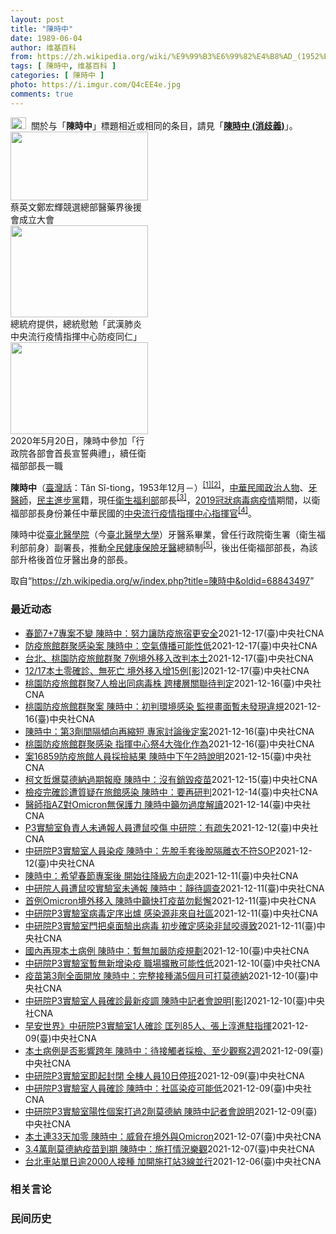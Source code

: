 ```yaml
---
layout: post
title: "陳時中"
date: 1989-06-04
author: 维基百科
from: https://zh.wikipedia.org/wiki/%E9%99%B3%E6%99%82%E4%B8%AD_(1952%E5%B9%B4)
tags: [ 陳時中, 维基百科 ]
categories: [ 陳時中 ]
photo: https://i.imgur.com/Q4cEE4e.jpg
comments: true
---
```

<div class="mw-parser-output"><div id="noteTA-54dafe5e" class="noteTA"><div class="noteTA-group"><div data-noteta-group-source="module" data-noteta-group="Medicine"></div></div></div>
<div role="note" class="hatnote navigation-not-searchable"><a href="/wiki/Wikipedia:%E6%B6%88%E6%AD%A7%E4%B9%89" title="Wikipedia:消歧义"><img alt="Disambig gray.svg" src="//upload.wikimedia.org/wikipedia/commons/thumb/5/5f/Disambig_gray.svg/25px-Disambig_gray.svg.png" decoding="async" width="25" height="19" srcset="//upload.wikimedia.org/wikipedia/commons/thumb/5/5f/Disambig_gray.svg/38px-Disambig_gray.svg.png 1.5x, //upload.wikimedia.org/wikipedia/commons/thumb/5/5f/Disambig_gray.svg/50px-Disambig_gray.svg.png 2x" data-file-width="220" data-file-height="168"></a><style data-mw-deduplicate="TemplateStyles:r67269465">.mw-parser-output .ifmobile>.mobile:nth-child(2n){display:none}</style><span class="ifmobile"><span class="nomobile">&nbsp;&nbsp;</span><span class="mobile"></span></span>關於与「<b>陳時中</b>」標題相近或相同的条目，請見「<b><a href="/wiki/%E9%99%B3%E6%99%82%E4%B8%AD_(%E6%B6%88%E6%AD%A7%E7%BE%A9)" class="mw-disambig" title="陳時中 (消歧義)">陳時中 (消歧義)</a></b>」。</div>

<div class="thumb tright"><div class="thumbinner" style="width:222px;"><a href="/wiki/File:%E9%84%AD%E5%AE%8F%E8%BC%9D%E8%88%87%E9%86%AB%E6%94%BF%E4%BA%BA%E5%A3%AB%E5%90%88%E7%85%A7.jpg" class="image"><img alt="" src="//upload.wikimedia.org/wikipedia/commons/thumb/e/e0/%E9%84%AD%E5%AE%8F%E8%BC%9D%E8%88%87%E9%86%AB%E6%94%BF%E4%BA%BA%E5%A3%AB%E5%90%88%E7%85%A7.jpg/220px-%E9%84%AD%E5%AE%8F%E8%BC%9D%E8%88%87%E9%86%AB%E6%94%BF%E4%BA%BA%E5%A3%AB%E5%90%88%E7%85%A7.jpg" decoding="async" width="220" height="110" class="thumbimage" srcset="//upload.wikimedia.org/wikipedia/commons/thumb/e/e0/%E9%84%AD%E5%AE%8F%E8%BC%9D%E8%88%87%E9%86%AB%E6%94%BF%E4%BA%BA%E5%A3%AB%E5%90%88%E7%85%A7.jpg/330px-%E9%84%AD%E5%AE%8F%E8%BC%9D%E8%88%87%E9%86%AB%E6%94%BF%E4%BA%BA%E5%A3%AB%E5%90%88%E7%85%A7.jpg 1.5x, //upload.wikimedia.org/wikipedia/commons/thumb/e/e0/%E9%84%AD%E5%AE%8F%E8%BC%9D%E8%88%87%E9%86%AB%E6%94%BF%E4%BA%BA%E5%A3%AB%E5%90%88%E7%85%A7.jpg/440px-%E9%84%AD%E5%AE%8F%E8%BC%9D%E8%88%87%E9%86%AB%E6%94%BF%E4%BA%BA%E5%A3%AB%E5%90%88%E7%85%A7.jpg 2x" data-file-width="4160" data-file-height="2080"></a>  <div class="thumbcaption"><div class="magnify"><a href="/wiki/File:%E9%84%AD%E5%AE%8F%E8%BC%9D%E8%88%87%E9%86%AB%E6%94%BF%E4%BA%BA%E5%A3%AB%E5%90%88%E7%85%A7.jpg" class="internal" title="放大"></a></div>蔡英文鄭宏輝競選總部醫藥界後援會成立大會</div></div></div>
<div class="thumb tright"><div class="thumbinner" style="width:222px;"><a href="/wiki/File:02.07_%E7%B8%BD%E7%B5%B1%E6%85%B0%E5%8B%89%E3%80%8C%E5%9A%B4%E9%87%8D%E7%89%B9%E6%AE%8A%E5%82%B3%E6%9F%93%E6%80%A7%E8%82%BA%E7%82%8E%E4%B8%AD%E5%A4%AE%E6%B5%81%E8%A1%8C%E7%96%AB%E6%83%85%E6%8C%87%E6%8F%AE%E4%B8%AD%E5%BF%83%E9%98%B2%E7%96%AB%E5%90%8C%E4%BB%81%E3%80%8D_(49500116692).jpg" class="image"><img alt="" src="//upload.wikimedia.org/wikipedia/commons/thumb/9/95/02.07_%E7%B8%BD%E7%B5%B1%E6%85%B0%E5%8B%89%E3%80%8C%E5%9A%B4%E9%87%8D%E7%89%B9%E6%AE%8A%E5%82%B3%E6%9F%93%E6%80%A7%E8%82%BA%E7%82%8E%E4%B8%AD%E5%A4%AE%E6%B5%81%E8%A1%8C%E7%96%AB%E6%83%85%E6%8C%87%E6%8F%AE%E4%B8%AD%E5%BF%83%E9%98%B2%E7%96%AB%E5%90%8C%E4%BB%81%E3%80%8D_%2849500116692%29.jpg/220px-02.07_%E7%B8%BD%E7%B5%B1%E6%85%B0%E5%8B%89%E3%80%8C%E5%9A%B4%E9%87%8D%E7%89%B9%E6%AE%8A%E5%82%B3%E6%9F%93%E6%80%A7%E8%82%BA%E7%82%8E%E4%B8%AD%E5%A4%AE%E6%B5%81%E8%A1%8C%E7%96%AB%E6%83%85%E6%8C%87%E6%8F%AE%E4%B8%AD%E5%BF%83%E9%98%B2%E7%96%AB%E5%90%8C%E4%BB%81%E3%80%8D_%2849500116692%29.jpg" decoding="async" width="220" height="147" class="thumbimage" srcset="//upload.wikimedia.org/wikipedia/commons/thumb/9/95/02.07_%E7%B8%BD%E7%B5%B1%E6%85%B0%E5%8B%89%E3%80%8C%E5%9A%B4%E9%87%8D%E7%89%B9%E6%AE%8A%E5%82%B3%E6%9F%93%E6%80%A7%E8%82%BA%E7%82%8E%E4%B8%AD%E5%A4%AE%E6%B5%81%E8%A1%8C%E7%96%AB%E6%83%85%E6%8C%87%E6%8F%AE%E4%B8%AD%E5%BF%83%E9%98%B2%E7%96%AB%E5%90%8C%E4%BB%81%E3%80%8D_%2849500116692%29.jpg/330px-02.07_%E7%B8%BD%E7%B5%B1%E6%85%B0%E5%8B%89%E3%80%8C%E5%9A%B4%E9%87%8D%E7%89%B9%E6%AE%8A%E5%82%B3%E6%9F%93%E6%80%A7%E8%82%BA%E7%82%8E%E4%B8%AD%E5%A4%AE%E6%B5%81%E8%A1%8C%E7%96%AB%E6%83%85%E6%8C%87%E6%8F%AE%E4%B8%AD%E5%BF%83%E9%98%B2%E7%96%AB%E5%90%8C%E4%BB%81%E3%80%8D_%2849500116692%29.jpg 1.5x, //upload.wikimedia.org/wikipedia/commons/thumb/9/95/02.07_%E7%B8%BD%E7%B5%B1%E6%85%B0%E5%8B%89%E3%80%8C%E5%9A%B4%E9%87%8D%E7%89%B9%E6%AE%8A%E5%82%B3%E6%9F%93%E6%80%A7%E8%82%BA%E7%82%8E%E4%B8%AD%E5%A4%AE%E6%B5%81%E8%A1%8C%E7%96%AB%E6%83%85%E6%8C%87%E6%8F%AE%E4%B8%AD%E5%BF%83%E9%98%B2%E7%96%AB%E5%90%8C%E4%BB%81%E3%80%8D_%2849500116692%29.jpg/440px-02.07_%E7%B8%BD%E7%B5%B1%E6%85%B0%E5%8B%89%E3%80%8C%E5%9A%B4%E9%87%8D%E7%89%B9%E6%AE%8A%E5%82%B3%E6%9F%93%E6%80%A7%E8%82%BA%E7%82%8E%E4%B8%AD%E5%A4%AE%E6%B5%81%E8%A1%8C%E7%96%AB%E6%83%85%E6%8C%87%E6%8F%AE%E4%B8%AD%E5%BF%83%E9%98%B2%E7%96%AB%E5%90%8C%E4%BB%81%E3%80%8D_%2849500116692%29.jpg 2x" data-file-width="2048" data-file-height="1365"></a>  <div class="thumbcaption"><div class="magnify"><a href="/wiki/File:02.07_%E7%B8%BD%E7%B5%B1%E6%85%B0%E5%8B%89%E3%80%8C%E5%9A%B4%E9%87%8D%E7%89%B9%E6%AE%8A%E5%82%B3%E6%9F%93%E6%80%A7%E8%82%BA%E7%82%8E%E4%B8%AD%E5%A4%AE%E6%B5%81%E8%A1%8C%E7%96%AB%E6%83%85%E6%8C%87%E6%8F%AE%E4%B8%AD%E5%BF%83%E9%98%B2%E7%96%AB%E5%90%8C%E4%BB%81%E3%80%8D_(49500116692).jpg" class="internal" title="放大"></a></div>總統府提供，總統慰勉「武漢肺炎中央流行疫情指揮中心防疫同仁」</div></div></div>
<div class="thumb tright"><div class="thumbinner" style="width:222px;"><a href="/wiki/File:05.20_%E7%B8%BD%E7%B5%B1%E4%B8%BB%E6%8C%81%E3%80%8C%E8%A1%8C%E6%94%BF%E9%99%A2%E5%89%AF%E9%99%A2%E9%95%B7%E6%9A%A8%E5%90%84%E9%83%A8%E6%9C%83%E9%A6%96%E9%95%B7%E5%AE%A3%E8%AA%93%E5%85%B8%E7%A6%AE%E3%80%8D-%E9%99%B3%E6%99%82%E4%B8%AD.jpg" class="image"><img alt="" src="//upload.wikimedia.org/wikipedia/commons/thumb/a/aa/05.20_%E7%B8%BD%E7%B5%B1%E4%B8%BB%E6%8C%81%E3%80%8C%E8%A1%8C%E6%94%BF%E9%99%A2%E5%89%AF%E9%99%A2%E9%95%B7%E6%9A%A8%E5%90%84%E9%83%A8%E6%9C%83%E9%A6%96%E9%95%B7%E5%AE%A3%E8%AA%93%E5%85%B8%E7%A6%AE%E3%80%8D-%E9%99%B3%E6%99%82%E4%B8%AD.jpg/220px-05.20_%E7%B8%BD%E7%B5%B1%E4%B8%BB%E6%8C%81%E3%80%8C%E8%A1%8C%E6%94%BF%E9%99%A2%E5%89%AF%E9%99%A2%E9%95%B7%E6%9A%A8%E5%90%84%E9%83%A8%E6%9C%83%E9%A6%96%E9%95%B7%E5%AE%A3%E8%AA%93%E5%85%B8%E7%A6%AE%E3%80%8D-%E9%99%B3%E6%99%82%E4%B8%AD.jpg" decoding="async" width="220" height="147" class="thumbimage" srcset="//upload.wikimedia.org/wikipedia/commons/thumb/a/aa/05.20_%E7%B8%BD%E7%B5%B1%E4%B8%BB%E6%8C%81%E3%80%8C%E8%A1%8C%E6%94%BF%E9%99%A2%E5%89%AF%E9%99%A2%E9%95%B7%E6%9A%A8%E5%90%84%E9%83%A8%E6%9C%83%E9%A6%96%E9%95%B7%E5%AE%A3%E8%AA%93%E5%85%B8%E7%A6%AE%E3%80%8D-%E9%99%B3%E6%99%82%E4%B8%AD.jpg/330px-05.20_%E7%B8%BD%E7%B5%B1%E4%B8%BB%E6%8C%81%E3%80%8C%E8%A1%8C%E6%94%BF%E9%99%A2%E5%89%AF%E9%99%A2%E9%95%B7%E6%9A%A8%E5%90%84%E9%83%A8%E6%9C%83%E9%A6%96%E9%95%B7%E5%AE%A3%E8%AA%93%E5%85%B8%E7%A6%AE%E3%80%8D-%E9%99%B3%E6%99%82%E4%B8%AD.jpg 1.5x, //upload.wikimedia.org/wikipedia/commons/thumb/a/aa/05.20_%E7%B8%BD%E7%B5%B1%E4%B8%BB%E6%8C%81%E3%80%8C%E8%A1%8C%E6%94%BF%E9%99%A2%E5%89%AF%E9%99%A2%E9%95%B7%E6%9A%A8%E5%90%84%E9%83%A8%E6%9C%83%E9%A6%96%E9%95%B7%E5%AE%A3%E8%AA%93%E5%85%B8%E7%A6%AE%E3%80%8D-%E9%99%B3%E6%99%82%E4%B8%AD.jpg/440px-05.20_%E7%B8%BD%E7%B5%B1%E4%B8%BB%E6%8C%81%E3%80%8C%E8%A1%8C%E6%94%BF%E9%99%A2%E5%89%AF%E9%99%A2%E9%95%B7%E6%9A%A8%E5%90%84%E9%83%A8%E6%9C%83%E9%A6%96%E9%95%B7%E5%AE%A3%E8%AA%93%E5%85%B8%E7%A6%AE%E3%80%8D-%E9%99%B3%E6%99%82%E4%B8%AD.jpg 2x" data-file-width="2508" data-file-height="1672"></a>  <div class="thumbcaption"><div class="magnify"><a href="/wiki/File:05.20_%E7%B8%BD%E7%B5%B1%E4%B8%BB%E6%8C%81%E3%80%8C%E8%A1%8C%E6%94%BF%E9%99%A2%E5%89%AF%E9%99%A2%E9%95%B7%E6%9A%A8%E5%90%84%E9%83%A8%E6%9C%83%E9%A6%96%E9%95%B7%E5%AE%A3%E8%AA%93%E5%85%B8%E7%A6%AE%E3%80%8D-%E9%99%B3%E6%99%82%E4%B8%AD.jpg" class="internal" title="放大"></a></div>2020年5月20日，陳時中參加「行政院各部會首長宣誓典禮」，續任衛福部部長一職</div></div></div>
<p><b>陳時中</b>（<a href="/wiki/%E8%87%BA%E7%81%A3%E8%A9%B1" title="臺灣話">臺灣話</a>：<span lang="nan"><style data-mw-deduplicate="TemplateStyles:r58929728">.mw-parser-output .sans-serif{font-family:-apple-system,BlinkMacSystemFont,"Segoe UI",Roboto,Lato,"Helvetica Neue",Helvetica,Arial,sans-serif}</style><span class="sans-serif"><span lang="nan">Tân Sî-tiong</span></span></span>，1953年12月<span class="useeditintro" title="Template:BLP editintro">－</span>）<sup id="cite_ref-1" class="reference"><a href="#cite_note-1">[1]</a></sup><sup id="cite_ref-2" class="reference"><a href="#cite_note-2">[2]</a></sup>，<a href="/wiki/%E4%B8%AD%E8%8F%AF%E6%B0%91%E5%9C%8B" title="中華民國">中華民國</a><a href="/wiki/%E6%94%BF%E6%B2%BB%E4%BA%BA%E7%89%A9" title="政治人物">政治人物</a>、<a href="/wiki/%E7%89%99%E9%86%AB%E5%B8%AB" class="mw-redirect" title="牙醫師">牙醫師</a>，<a href="/wiki/%E6%B0%91%E4%B8%BB%E9%80%B2%E6%AD%A5%E9%BB%A8" title="民主進步黨">民主進步黨</a>籍，現任<a href="/wiki/%E4%B8%AD%E8%8F%AF%E6%B0%91%E5%9C%8B%E8%A1%9B%E7%94%9F%E7%A6%8F%E5%88%A9%E9%83%A8" title="中華民國衛生福利部">衛生福利部</a>部長<sup id="cite_ref-3" class="reference"><a href="#cite_note-3">[3]</a></sup>，<a href="/wiki/2019%E5%86%A0%E7%8B%80%E7%97%85%E6%AF%92%E7%97%85%E8%87%BA%E7%81%A3%E7%96%AB%E6%83%85" title="2019冠狀病毒病臺灣疫情">2019冠狀病毒病疫情</a>期間，以衛福部部長身份兼任中華民國的<a href="/wiki/%E5%9C%8B%E5%AE%B6%E8%A1%9B%E7%94%9F%E6%8C%87%E6%8F%AE%E4%B8%AD%E5%BF%83%E4%B8%AD%E5%A4%AE%E6%B5%81%E8%A1%8C%E7%96%AB%E6%83%85%E6%8C%87%E6%8F%AE%E4%B8%AD%E5%BF%83" title="國家衛生指揮中心中央流行疫情指揮中心">中央流行疫情指揮中心</a><a href="/wiki/%E6%8C%87%E6%8F%AE%E5%AE%98" title="指揮官">指揮官</a><sup id="cite_ref-4" class="reference"><a href="#cite_note-4">[4]</a></sup>。
</p><p>陳時中從<a href="/wiki/%E8%87%BA%E5%8C%97%E9%86%AB%E5%AD%B8%E9%99%A2" class="mw-redirect" title="臺北醫學院">臺北醫學院</a>（今<a href="/wiki/%E8%87%BA%E5%8C%97%E9%86%AB%E5%AD%B8%E5%A4%A7%E5%AD%B8" title="臺北醫學大學">臺北醫學大學</a>）牙醫系畢業，曾任行政院衛生署（衛生福利部前身）副署長，推動<a href="/wiki/%E5%85%A8%E6%B0%91%E5%81%A5%E5%BA%B7%E4%BF%9D%E9%9A%AA" title="全民健康保險">全民健康保險</a><a href="/wiki/%E7%89%99%E9%86%AB" title="牙醫">牙醫</a>總額制<sup id="cite_ref-5" class="reference"><a href="#cite_note-5">[5]</a></sup>，後出任衛福部部長，為該部升格後首位牙醫出身的部長。
</p>
</div><noscript><img src="//zh.wikipedia.org/wiki/Special:CentralAutoLogin/start?type=1x1" alt="" title="" width="1" height="1" style="border: none; position: absolute;"></noscript>
<div class="printfooter">取自“<a dir="ltr" href="https://zh.wikipedia.org/w/index.php?title=陳時中&amp;oldid=68843497">https://zh.wikipedia.org/w/index.php?title=陳時中&amp;oldid=68843497</a>”</div><div id="recent-news"><h3>最近动态</h3><ul><li><a href="https://nodebe4.github.io/waimei/2021-12-17/%E6%98%A5%E7%AF%807+7%E5%B0%88%E6%A1%88%E4%B8%8D%E8%AE%8A-%E9%99%B3%E6%99%82%E4%B8%AD-%E5%8A%AA%E5%8A%9B%E8%AE%93%E9%98%B2%E7%96%AB%E6%97%85%E5%AE%BF%E6%9B%B4%E5%AE%89%E5%85%A8" title="春節7+7專案不變 陳時中：努力讓防疫旅宿更安全—— 防疫旅館群聚案讓外界關注春節檢疫7+7專案是否檢討調整，指揮官陳時中17日直言「沒必要」。（中央社製圖） （中央社記者江慧珺、張茗喧台北17...">春節7+7專案不變 陳時中：努力讓防疫旅宿更安全</a><time>2021-12-17</time><a class="tag">(臺)中央社CNA</a></li>
<li><a href="https://nodebe4.github.io/waimei/2021-12-17/%E9%98%B2%E7%96%AB%E6%97%85%E9%A4%A8%E7%BE%A4%E8%81%9A%E6%84%9F%E6%9F%93%E6%A1%88-%E9%99%B3%E6%99%82%E4%B8%AD-%E7%A9%BA%E6%B0%A3%E5%82%B3%E6%92%AD%E5%8F%AF%E8%83%BD%E6%80%A7%E4%BD%8E" title="防疫旅館群聚感染案 陳時中：空氣傳播可能性低—— （中央社記者張茗喧、江慧珺台北17日電）台北、桃園防疫旅館相繼爆發群聚感染疫情，傳染途徑眾說紛紜。指揮中心指揮官陳時中認為，透過空氣傳播可能性低...">防疫旅館群聚感染案  陳時中：空氣傳播可能性低</a><time>2021-12-17</time><a class="tag">(臺)中央社CNA</a></li>
<li><a href="https://nodebe4.github.io/waimei/2021-12-17/%E5%8F%B0%E5%8C%97-%E6%A1%83%E5%9C%92%E9%98%B2%E7%96%AB%E6%97%85%E9%A4%A8%E7%BE%A4%E8%81%9A-7%E4%BE%8B%E5%A2%83%E5%A4%96%E7%A7%BB%E5%85%A5%E6%94%B9%E5%88%A4%E6%9C%AC%E5%9C%9F" title="台北、桃園防疫旅館群聚 7例境外移入改判本土—— 台北、桃園出現防疫旅館群聚感染，指揮中心指揮官陳時中17日宣布，7例COVID-19境外移入病例改判為本土病例。（中央社檔案照片） （中央社記者...">台北、桃園防疫旅館群聚 7例境外移入改判本土</a><time>2021-12-17</time><a class="tag">(臺)中央社CNA</a></li>
<li><a href="https://nodebe4.github.io/waimei/2021-12-17/12-17%E6%9C%AC%E5%9C%9F%E9%9B%B6%E7%A2%BA%E8%A8%BA-%E7%84%A1%E6%AD%BB%E4%BA%A1-%E5%A2%83%E5%A4%96%E7%A7%BB%E5%85%A5%E5%A2%9E15%E4%BE%8B-%E5%BD%B1" title="12/17本土零確診、無死亡 境外移入增15例[影]—— 中央流行疫情指揮中心指揮官陳時中宣布，17日本土零確診，也沒有新增死亡個案。（中央社檔案照片） （中央社記者張茗喧、江慧珺台北17日電）...">12/17本土零確診、無死亡  境外移入增15例[影]</a><time>2021-12-17</time><a class="tag">(臺)中央社CNA</a></li>
<li><a href="https://nodebe4.github.io/waimei/2021-12-16/%E6%A1%83%E5%9C%92%E9%98%B2%E7%96%AB%E6%97%85%E9%A4%A8%E7%BE%A4%E8%81%9A7%E4%BA%BA%E6%AA%A2%E5%87%BA%E5%90%8C%E7%97%85%E6%AF%92%E6%A0%AA-%E8%B7%A8%E6%A8%93%E5%B1%A4%E9%97%9C%E8%81%AF%E5%BE%85%E5%88%A4%E5%AE%9A" title="桃園防疫旅館群聚7人檢出同病毒株 跨樓層關聯待判定—— 桃園市某防疫旅館先後出現8例COVID-19確診個案，中央流行疫情指揮中心指揮官陳時中（中）17日表示，其中7人檢出同病毒株，6人同住6樓...">桃園防疫旅館群聚7人檢出同病毒株 跨樓層關聯待判定</a><time>2021-12-16</time><a class="tag">(臺)中央社CNA</a></li>
<li><a href="https://nodebe4.github.io/waimei/2021-12-16/%E6%A1%83%E5%9C%92%E9%98%B2%E7%96%AB%E6%97%85%E9%A4%A8%E7%BE%A4%E8%81%9A%E6%A1%88-%E9%99%B3%E6%99%82%E4%B8%AD-%E5%88%9D%E5%88%A4%E7%92%B0%E5%A2%83%E6%84%9F%E6%9F%93-%E7%9B%A3%E8%A6%96%E7%95%AB%E9%9D%A2%E6%9A%AB%E6%9C%AA%E7%99%BC%E7%8F%BE%E9%81%95%E8%A6%8F" title="桃園防疫旅館群聚案 陳時中：初判環境感染 監視畫面暫未發現違規—— 桃園防疫旅館發生群聚疫情，指揮中心指揮官陳時中16日表示，初步推測是環境感染所致，調閱監視器畫面暫無發現違規。（中央社製圖） ...">桃園防疫旅館群聚案 陳時中：初判環境感染 監視畫面暫未發現違規</a><time>2021-12-16</time><a class="tag">(臺)中央社CNA</a></li>
<li><a href="https://nodebe4.github.io/waimei/2021-12-16/%E9%99%B3%E6%99%82%E4%B8%AD-%E7%AC%AC3%E5%8A%91%E9%96%93%E9%9A%94%E5%82%BE%E5%90%91%E5%86%8D%E7%B8%AE%E7%9F%AD-%E5%B0%88%E5%AE%B6%E8%A8%8E%E8%AB%96%E5%BE%8C%E5%AE%9A%E6%A1%88" title="陳時中：第3劑間隔傾向再縮短 專家討論後定案—— 指揮中心因應國際Omicron變異株疫情與國內防疫旅館群聚感染，指揮官陳時中16日坦言，傾向縮短第3劑疫苗接種間隔。圖為台北車站大廳接種站。（中...">陳時中：第3劑間隔傾向再縮短  專家討論後定案</a><time>2021-12-16</time><a class="tag">(臺)中央社CNA</a></li>
<li><a href="https://nodebe4.github.io/waimei/2021-12-16/%E6%A1%83%E5%9C%92%E9%98%B2%E7%96%AB%E6%97%85%E9%A4%A8%E7%BE%A4%E8%81%9A%E6%84%9F%E6%9F%93-%E6%8C%87%E6%8F%AE%E4%B8%AD%E5%BF%83%E7%A5%AD4%E5%A4%A7%E5%BC%B7%E5%8C%96%E4%BD%9C%E7%82%BA" title="桃園防疫旅館群聚感染 指揮中心祭4大強化作為—— 指揮中心指揮官陳時中16日針對防疫旅宿宣布加強4大作為，包括增加採檢次數、有症狀即採檢、查核防疫旅館、檢視通風空調。（中央社製圖） （中央社記者...">桃園防疫旅館群聚感染 指揮中心祭4大強化作為</a><time>2021-12-16</time><a class="tag">(臺)中央社CNA</a></li>
<li><a href="https://nodebe4.github.io/waimei/2021-12-15/%E6%A1%8816859%E9%98%B2%E7%96%AB%E6%97%85%E9%A4%A8%E4%BA%BA%E5%93%A1%E6%8E%A1%E6%92%BF%E7%B5%90%E6%9E%9C-%E9%99%B3%E6%99%82%E4%B8%AD%E4%B8%8B%E5%8D%882%E6%99%82%E8%AA%AA%E6%98%8E" title="案16859防疫旅館人員採撿結果 陳時中下午2時說明—— 案16859於檢疫期滿後確診，住隔壁的旅客也確診，疫情指揮中心指揮官陳時中16日下午2時記者會說明兩人病毒定序及防疫旅館員工採撿結果。（...">案16859防疫旅館人員採撿結果 陳時中下午2時說明</a><time>2021-12-15</time><a class="tag">(臺)中央社CNA</a></li>
<li><a href="https://nodebe4.github.io/waimei/2021-12-15/%E6%9F%AF%E6%96%87%E5%93%B2%E7%88%86%E8%8E%AB%E5%BE%B7%E7%B4%8D%E9%81%8E%E6%9C%9F%E5%A0%B1%E5%BB%A2-%E9%99%B3%E6%99%82%E4%B8%AD-%E6%B2%92%E6%9C%89%E9%8A%B7%E6%AF%80%E7%96%AB%E8%8B%97" title="柯文哲爆莫德納過期報廢 陳時中：沒有銷毀疫苗—— 台北市長柯文哲15日在廣播節目爆料有一批莫德納疫苗過期報廢；衛生福利部長陳時中表示，沒有銷毀莫德納疫苗的狀況。（中央社檔案照片） （中央社記者郭...">柯文哲爆莫德納過期報廢 陳時中：沒有銷毀疫苗</a><time>2021-12-15</time><a class="tag">(臺)中央社CNA</a></li>
<li><a href="https://nodebe4.github.io/waimei/2021-12-14/%E6%AA%A2%E7%96%AB%E5%AE%8C%E7%A2%BA%E8%A8%BA%E9%81%AD%E8%B3%AA%E7%96%91%E5%9C%A8%E6%97%85%E9%A4%A8%E6%84%9F%E6%9F%93-%E9%99%B3%E6%99%82%E4%B8%AD-%E8%A6%81%E5%86%8D%E7%A0%94%E5%88%A4" title="檢疫完確診遭質疑在旅館感染 陳時中：要再研判—— （中央社記者郭建伸台北15日電）中央流行疫情指揮中心昨天公布境外移入個案16859，有專家認為可能是在防疫旅館感染，衛福部長陳時中今天在立法院表...">檢疫完確診遭質疑在旅館感染  陳時中：要再研判</a><time>2021-12-14</time><a class="tag">(臺)中央社CNA</a></li>
<li><a href="https://nodebe4.github.io/waimei/2021-12-14/%E9%86%AB%E5%B8%AB%E6%8C%87AZ%E5%B0%8DOmicron%E7%84%A1%E4%BF%9D%E8%AD%B7%E5%8A%9B-%E9%99%B3%E6%99%82%E4%B8%AD%E7%B1%B2%E5%8B%BF%E9%81%8E%E5%BA%A6%E8%A7%A3%E8%AE%80" title="醫師指AZ對Omicron無保護力 陳時中籲勿過度解讀—— 有醫師指打2劑AZ疫苗對Omicron保護力趨近0；指揮中心指揮官陳時中14日表示，沒聽過這種說法。（中央社檔案照片） （中央社記者張...">醫師指AZ對Omicron無保護力 陳時中籲勿過度解讀</a><time>2021-12-14</time><a class="tag">(臺)中央社CNA</a></li>
<li><a href="https://nodebe4.github.io/waimei/2021-12-12/P3%E5%AF%A6%E9%A9%97%E5%AE%A4%E8%B2%A0%E8%B2%AC%E4%BA%BA%E6%9C%AA%E9%80%9A%E5%A0%B1%E4%BA%BA%E5%93%A1%E9%81%AD%E9%BC%A0%E5%92%AC%E5%82%B7-%E4%B8%AD%E7%A0%94%E9%99%A2-%E6%9C%89%E7%96%8F%E5%A4%B1" title="P3實驗室負責人未通報人員遭鼠咬傷 中研院：有疏失—— 立法院社會福利及衛生環境委員會13日邀請衛福部長陳時中（右）、中研院院長廖俊智（左）就「中央研究院P3研究室實驗人員確診COVID-19（...">P3實驗室負責人未通報人員遭鼠咬傷 中研院：有疏失</a><time>2021-12-12</time><a class="tag">(臺)中央社CNA</a></li>
<li><a href="https://nodebe4.github.io/waimei/2021-12-12/%E4%B8%AD%E7%A0%94%E9%99%A2P3%E5%AF%A6%E9%A9%97%E5%AE%A4%E4%BA%BA%E5%93%A1%E6%9F%93%E7%96%AB-%E9%99%B3%E6%99%82%E4%B8%AD-%E5%85%88%E8%84%AB%E6%89%8B%E5%A5%97%E5%BE%8C%E8%84%AB%E9%9A%94%E9%9B%A2%E8%A1%A3%E4%B8%8D%E7%AC%A6SOP" title="中研院P3實驗室人員染疫 陳時中：先脫手套後脫隔離衣不符SOP—— （中央社記者陳婕翎台北12日電）一名已離職的中央研究院P3實驗室人員確診COVID-19，中央流行疫情指揮中心指揮官陳時中今天...">中研院P3實驗室人員染疫  陳時中：先脫手套後脫隔離衣不符SOP</a><time>2021-12-12</time><a class="tag">(臺)中央社CNA</a></li>
<li><a href="https://nodebe4.github.io/waimei/2021-12-11/%E9%99%B3%E6%99%82%E4%B8%AD-%E5%B8%8C%E6%9C%9B%E6%98%A5%E7%AF%80%E5%B0%88%E6%A1%88%E5%BE%8C-%E9%96%8B%E5%A7%8B%E5%BE%80%E9%99%8D%E7%B4%9A%E6%96%B9%E5%90%91%E8%B5%B0" title="陳時中：希望春節專案後 開始往降級方向走—— （中央社記者葉素萍台北12日電）中央流行疫情指揮中心指揮官陳時中今天說，他希望春節專案完畢後，就開始往降級的方向走；另外，對於有專家建議準備總人口2...">陳時中：希望春節專案後  開始往降級方向走</a><time>2021-12-11</time><a class="tag">(臺)中央社CNA</a></li>
<li><a href="https://nodebe4.github.io/waimei/2021-12-11/%E4%B8%AD%E7%A0%94%E9%99%A2%E4%BA%BA%E5%93%A1%E9%81%AD%E9%BC%A0%E5%92%AC%E5%AF%A6%E9%A9%97%E5%AE%A4%E6%9C%AA%E9%80%9A%E5%A0%B1-%E9%99%B3%E6%99%82%E4%B8%AD-%E9%9D%9C%E5%BE%85%E8%AA%BF%E6%9F%A5" title="中研院人員遭鼠咬實驗室未通報 陳時中：靜待調查—— （中央社記者陳婕翎、張茗喧台北11日電）中研院P3實驗室染疫事件，意外發現個案遭實驗鼠咬傷通報長官，實驗室卻未將此事向上報告，中央流行疫情指揮...">中研院人員遭鼠咬實驗室未通報 陳時中：靜待調查</a><time>2021-12-11</time><a class="tag">(臺)中央社CNA</a></li>
<li><a href="https://nodebe4.github.io/waimei/2021-12-11/%E9%A6%96%E4%BE%8BOmicron%E5%A2%83%E5%A4%96%E7%A7%BB%E5%85%A5-%E9%99%B3%E6%99%82%E4%B8%AD%E7%B1%B2%E5%BF%AB%E6%89%93%E7%96%AB%E8%8B%97%E5%8B%BF%E9%AC%86%E6%87%88" title="首例Omicron境外移入 陳時中籲快打疫苗勿鬆懈—— （中央社記者張茗喧、陳婕翎台北11日電）國內出現首例境外移入個案驗出Omicron變異株，中央流行疫情指揮中心指揮官陳時中說，這次第一時間...">首例Omicron境外移入 陳時中籲快打疫苗勿鬆懈</a><time>2021-12-11</time><a class="tag">(臺)中央社CNA</a></li>
<li><a href="https://nodebe4.github.io/waimei/2021-12-11/%E4%B8%AD%E7%A0%94%E9%99%A2P3%E5%AF%A6%E9%A9%97%E5%AE%A4%E7%97%85%E6%AF%92%E5%AE%9A%E5%BA%8F%E5%87%BA%E7%88%90-%E6%84%9F%E6%9F%93%E6%BA%90%E9%9D%9E%E4%BE%86%E8%87%AA%E7%A4%BE%E5%8D%80" title="中研院P3實驗室病毒定序出爐 感染源非來自社區—— 指揮中心指揮官陳時中11日表示，案16816接觸者目前已採檢的皆陰性，實驗室病毒定序出爐確定感染源非來自社區。圖為中研院基因體研究中心。（中央...">中研院P3實驗室病毒定序出爐 感染源非來自社區</a><time>2021-12-11</time><a class="tag">(臺)中央社CNA</a></li>
<li><a href="https://nodebe4.github.io/waimei/2021-12-11/%E4%B8%AD%E7%A0%94%E9%99%A2P3%E5%AF%A6%E9%A9%97%E5%AE%A4%E9%96%80%E6%8A%8A%E6%A1%8C%E9%9D%A2%E9%A9%97%E5%87%BA%E7%97%85%E6%AF%92-%E5%88%9D%E6%AD%A5%E7%A2%BA%E5%AE%9A%E6%84%9F%E6%9F%93%E9%9D%9E%E9%BC%A0%E5%92%AC%E5%B0%8E%E8%87%B4" title="中研院P3實驗室門把桌面驗出病毒 初步確定感染非鼠咬導致—— 指揮中心指揮官陳時中11日證實中研院P3實驗室內的桌面、門把都驗出病毒，不排除確診個案是在緩衝區域穿脫防護衣造成感染。圖為中研院發P...">中研院P3實驗室門把桌面驗出病毒 初步確定感染非鼠咬導致</a><time>2021-12-11</time><a class="tag">(臺)中央社CNA</a></li>
<li><a href="https://nodebe4.github.io/waimei/2021-12-10/%E5%9C%8B%E5%85%A7%E5%86%8D%E7%8F%BE%E6%9C%AC%E5%9C%9F%E7%97%85%E4%BE%8B-%E9%99%B3%E6%99%82%E4%B8%AD-%E6%9A%AB%E7%84%A1%E5%8A%A0%E5%9A%B4%E9%98%B2%E7%96%AB%E8%A6%8F%E5%8A%83" title="國內再現本土病例 陳時中：暫無加嚴防疫規劃—— 前中研院實驗室人員確診，連34天本土零確診止步，指揮中心指揮官陳時中10日表示，目前沒有加嚴規劃。圖為北市環保局10日派員到中研院加強環境清消。中...">國內再現本土病例 陳時中：暫無加嚴防疫規劃</a><time>2021-12-10</time><a class="tag">(臺)中央社CNA</a></li>
<li><a href="https://nodebe4.github.io/waimei/2021-12-10/%E4%B8%AD%E7%A0%94%E9%99%A2P3%E5%AF%A6%E9%A9%97%E5%AE%A4%E6%9A%AB%E7%84%A1%E6%96%B0%E5%A2%9E%E6%9F%93%E7%96%AB-%E8%81%B7%E5%A0%B4%E6%93%B4%E6%95%A3%E5%8F%AF%E8%83%BD%E6%80%A7%E4%BD%8E" title="中研院P3實驗室暫無新增染疫 職場擴散可能性低—— 已離職的中央研究院P3實驗室人員確診COVID-19，指揮官陳時中10日表示，初步研判職場疫情擴大可能性低。（中央社檔案照片） （中央社記者陳...">中研院P3實驗室暫無新增染疫  職場擴散可能性低</a><time>2021-12-10</time><a class="tag">(臺)中央社CNA</a></li>
<li><a href="https://nodebe4.github.io/waimei/2021-12-10/%E7%96%AB%E8%8B%97%E7%AC%AC3%E5%8A%91%E5%85%A8%E9%9D%A2%E9%96%8B%E6%94%BE-%E9%99%B3%E6%99%82%E4%B8%AD-%E5%AE%8C%E6%95%B4%E6%8E%A5%E7%A8%AE%E6%BB%BF5%E5%80%8B%E6%9C%88%E5%8F%AF%E6%89%93%E8%8E%AB%E5%BE%B7%E7%B4%8D" title="疫苗第3劑全面開放 陳時中：完整接種滿5個月可打莫德納—— 指揮中心指揮官陳時中10日宣布，所有接種2劑COVID-19疫苗滿5個月的民眾，都可接種第3劑疫苗，可直接向醫療院所預約接種。（指揮中...">疫苗第3劑全面開放 陳時中：完整接種滿5個月可打莫德納</a><time>2021-12-10</time><a class="tag">(臺)中央社CNA</a></li>
<li><a href="https://nodebe4.github.io/waimei/2021-12-10/%E4%B8%AD%E7%A0%94%E9%99%A2P3%E5%AF%A6%E9%A9%97%E5%AE%A4%E4%BA%BA%E5%93%A1%E7%A2%BA%E8%A8%BA%E6%9C%80%E6%96%B0%E7%96%AB%E8%AA%BF-%E9%99%B3%E6%99%82%E4%B8%AD%E8%A8%98%E8%80%85%E6%9C%83%E8%AA%AA%E6%98%8E-%E5%BD%B1" title="中研院P3實驗室人員確診最新疫調 陳時中記者會說明[影]—— 影片來源：衛生福利部疾病管制署 （中央社記者陳婕翎台北10日電）中央流行疫情指揮中心昨天宣布新增1例本土病例，為12月初剛離職的中研...">中研院P3實驗室人員確診最新疫調 陳時中記者會說明[影]</a><time>2021-12-10</time><a class="tag">(臺)中央社CNA</a></li>
<li><a href="https://nodebe4.github.io/waimei/2021-12-09/%E6%97%A9%E5%AE%89%E4%B8%96%E7%95%8C-%E4%B8%AD%E7%A0%94%E9%99%A2P3%E5%AF%A6%E9%A9%97%E5%AE%A41%E4%BA%BA%E7%A2%BA%E8%A8%BA-%E5%8C%A1%E5%88%9785%E4%BA%BA-%E5%BC%B5%E4%B8%8A%E6%B7%B3%E9%80%B2%E9%A7%90%E6%8C%87%E6%8F%AE" title="早安世界》中研院P3實驗室1人確診 匡列85人、張上淳進駐指揮—— 疫情指揮中心指揮官陳時中9日晚間宣布，前中研院實驗室人員確診COVID-19，足跡遍及雙北，包含台北京站時尚廣場、汐止家樂福、...">早安世界》中研院P3實驗室1人確診 匡列85人、張上淳進駐指揮</a><time>2021-12-09</time><a class="tag">(臺)中央社CNA</a></li>
<li><a href="https://nodebe4.github.io/waimei/2021-12-09/%E6%9C%AC%E5%9C%9F%E7%97%85%E4%BE%8B%E6%98%AF%E5%90%A6%E5%BD%B1%E9%9F%BF%E8%B7%A8%E5%B9%B4-%E9%99%B3%E6%99%82%E4%B8%AD-%E5%BE%85%E6%8E%A5%E8%A7%B8%E8%80%85%E6%8E%A1%E6%AA%A2-%E8%87%B3%E5%B0%91%E8%A7%80%E5%AF%9F2%E9%80%B1" title="本土病例是否影響跨年 陳時中：待接觸者採檢、至少觀察2週—— 中央流行疫情指揮中心指揮官陳時中9日晚間證實，台北市P3實驗室人員確診COVID-19，列為本土病例。（中央流行疫情指揮中心提供）中...">本土病例是否影響跨年 陳時中：待接觸者採檢、至少觀察2週</a><time>2021-12-09</time><a class="tag">(臺)中央社CNA</a></li>
<li><a href="https://nodebe4.github.io/waimei/2021-12-09/%E4%B8%AD%E7%A0%94%E9%99%A2P3%E5%AF%A6%E9%A9%97%E5%AE%A4%E5%8D%B3%E8%B5%B7%E5%B0%81%E9%96%89-%E5%85%A8%E6%A3%9F%E4%BA%BA%E5%93%A110%E6%97%A5%E5%81%9C%E7%8F%AD" title="中研院P3實驗室即起封閉 全棟人員10日停班—— 中研院實驗室人員確診，疑在P3實驗室遭感染，指揮官陳時中9日宣布，即起封閉停用，所屬第3實驗室全棟樓人員10日全面停班。（中央社檔案照片） （中...">中研院P3實驗室即起封閉 全棟人員10日停班</a><time>2021-12-09</time><a class="tag">(臺)中央社CNA</a></li>
<li><a href="https://nodebe4.github.io/waimei/2021-12-09/%E4%B8%AD%E7%A0%94%E9%99%A2P3%E5%AF%A6%E9%A9%97%E5%AE%A4%E4%BA%BA%E5%93%A1%E7%A2%BA%E8%A8%BA-%E9%99%B3%E6%99%82%E4%B8%AD-%E7%A4%BE%E5%8D%80%E6%9F%93%E7%96%AB%E5%8F%AF%E8%83%BD%E4%BD%8E" title="中研院P3實驗室人員確診 陳時中：社區染疫可能低—— 中央流行疫情指揮中心指揮官陳時中9日晚間證實，台北市P3實驗室人員確診COVID-19，為本土病例（案16816），曾任中研院基因體實驗中心...">中研院P3實驗室人員確診 陳時中：社區染疫可能低</a><time>2021-12-09</time><a class="tag">(臺)中央社CNA</a></li>
<li><a href="https://nodebe4.github.io/waimei/2021-12-09/%E4%B8%AD%E7%A0%94%E9%99%A2P3%E5%AF%A6%E9%A9%97%E5%AE%A4%E9%99%BD%E6%80%A7%E5%80%8B%E6%A1%88%E6%89%93%E9%81%8E2%E5%8A%91%E8%8E%AB%E5%BE%B7%E7%B4%8D-%E9%99%B3%E6%99%82%E4%B8%AD%E8%A8%98%E8%80%85%E6%9C%83%E8%AA%AA%E6%98%8E" title="中研院P3實驗室陽性個案打過2劑莫德納 陳時中記者會說明—— 北市一名P3實驗室人員驗出PCR陽性，指揮中心指揮官陳時中（右2）晚間9時將召開記者會說明最新進度。圖為陳時中9日視察台北車站接種站...">中研院P3實驗室陽性個案打過2劑莫德納 陳時中記者會說明</a><time>2021-12-09</time><a class="tag">(臺)中央社CNA</a></li>
<li><a href="https://nodebe4.github.io/waimei/2021-12-07/%E6%9C%AC%E5%9C%9F%E9%80%A333%E5%A4%A9%E5%8A%A0%E9%9B%B6-%E9%99%B3%E6%99%82%E4%B8%AD-%E5%A8%81%E8%84%85%E5%9C%A8%E5%A2%83%E5%A4%96%E8%88%87Omicron" title="本土連33天加零 陳時中：威脅在境外與Omicron—— （中央社記者江慧珺、張茗喧台北7日電）指揮中心指揮官陳時中今天說，在全民努力下，本土已達清零標準，本土疫情穩定，但威脅在境外與新變種病毒...">本土連33天加零 陳時中：威脅在境外與Omicron</a><time>2021-12-07</time><a class="tag">(臺)中央社CNA</a></li>
<li><a href="https://nodebe4.github.io/waimei/2021-12-07/3.4%E8%90%AC%E5%8A%91%E8%8E%AB%E5%BE%B7%E7%B4%8D%E7%96%AB%E8%8B%97%E5%88%B0%E6%9C%9F-%E9%99%B3%E6%99%82%E4%B8%AD-%E6%96%BD%E6%89%93%E6%83%85%E6%B3%81%E6%A8%82%E8%A7%80" title="3.4萬劑莫德納疫苗到期 陳時中：施打情況樂觀—— 根據中央流行疫情指揮中心統計，7日有一批約3.4劑莫德納疫苗將到期。對此指揮官陳時中表示，各縣市這2天都努力施打，情況看來樂觀。（中央社檔案照...">3.4萬劑莫德納疫苗到期 陳時中：施打情況樂觀</a><time>2021-12-07</time><a class="tag">(臺)中央社CNA</a></li>
<li><a href="https://nodebe4.github.io/waimei/2021-12-06/%E5%8F%B0%E5%8C%97%E8%BB%8A%E7%AB%99%E5%96%AE%E6%97%A5%E9%80%BE2000%E4%BA%BA%E6%8E%A5%E7%A8%AE-%E5%8A%A0%E9%96%8B%E6%96%BD%E6%89%93%E7%AB%993%E7%B7%9A%E4%B8%A6%E8%A1%8C" title="台北車站單日逾2000人接種 加開施打站3線並行—— 台北車站莫德納疫苗施打站民眾反應熱烈，指揮中心指揮官陳時中表示，已緊急加開接種點，在台北車站共有3處供民眾施打。圖為6日民眾在台北車站排隊的...">台北車站單日逾2000人接種 加開施打站3線並行</a><time>2021-12-06</time><a class="tag">(臺)中央社CNA</a></li>
</ul></div><div id="open-opinion"><h3>相关言论</h3><ul></ul></div><div id="mjls-record"><h3>民间历史</h3><ul></ul></div>